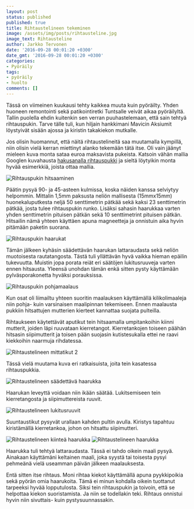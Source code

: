 ```yaml
---
layout: post
status: published
published: true
title: Rihtaustelineen tekeminen
image: /assets/img/posts/rihtausteline.jpg
image_text: Rihtausteline
author: Jarkko Tervonen
date: '2016-09-28 00:01:20 +0300'
date_gmt: '2016-09-28 00:01:20 +0300'
categories:
- Pyöräily
tags:
- pyöräily
- huolto
comments: []
---
```

Tässä on viimeinen kuukausi tehty kaikkea muuta kuin pyöräilty. Yhden huoneen remontointi sekä patikointiretki Tuntsalle veivät aikaa pyöräilyltä. Tallin puolella ehdin kuitenkin sen verran puuhastelemaan, että sain tehtyä rihtauspukin. Tarve tälle tuli, kun hiljain hankkimani Mavicin Aksiumit löystyivät sisään ajossa ja kiristin takakiekon mutkalle.

Jos olisin huomannut, että näitä rihtaustelineitä saa muutamalla kympillä, niin olisin vielä kerran miettinyt alanko tekemään tätä itse. Oli vain jäänyt mieleen kuva monta sataa euroa maksavista pukeista. Katsoin vähän mallia Googlen kuvahausta [hakusanalla rihtauspukki](https://www.google.fi/search?q=rihtauspukki&amp;tbm=isch) ja sieltä löytyikin monta hyvää esimerkkiä, joista ottaa mallia.

<amp-img src="/assets/img/posts/rihtauspukki-kasaus-0.jpg" alt="Rihtauspukin hitsaaminen" width="4" height="3" layout="responsive">
  <noscript><img src="/assets/img/posts/rihtauspukki-kasaus-0.jpg" alt="Rihtauspukin hitsaaminen" /></noscript>
</amp-img>

Päätin pysyä 90- ja 45-asteen kulmissa, koska näiden kanssa selviytyy helpommin. Mittalin 1,5mm paksusta neliön mallisesta (15mmx15mm) huonekaluputkesta neljä 50 senttimetrin pätkää sekä kaksi 23 senttimetrin pätkää, josta tulee rihtauspukin runko. Lisäksi sahasin haarukkaa varten yhden senttimetrin pituisen pätkän sekä 10 senttimetrint pituisen pätkän. Hitsailin nämä yhteen käyttäen apuna magneetteja ja onnistuin aika hyvin pitämään paketin suorana.

<amp-img src="/assets/img/posts/rihtauspukki-kasaus-1.jpg" alt="Rihtauspukin haarukat" width="4" height="3" layout="responsive">
  <noscript><img src="/assets/img/posts/rihtauspukki-kasaus-1.jpg" alt="Rihtauspukin haarukat" /></noscript>
</amp-img>

Tämän jälkeen kyhäsin säädettävän haarukan lattaraudasta sekä neliön muotoisesta rautatangosta. Tästä tuli yllättävän hyvä vaikka hieman epäilin tukevuutta. Muistin jopa porata reiät eri säätöjen lukitusruuveja varten ennen hitsausta. Yleensä unohdan tämän enkä sitten pysty käyttämään pylväsporakonetta hyväksi porauksissa.

<amp-img src="/assets/img/posts/rihtauspukki-maalaus.jpg" alt="Rihtauspukin pohjamaalaus" width="4" height="3" layout="responsive">
  <noscript><img src="/assets/img/posts/rihtauspukki-maalaus.jpg" alt="Rihtauspukin pohjamaalaus" /></noscript>
</amp-img>

Kun osat oli liimailtu yhteen suoritin maalauksen käyttämällä kilikolimaaleja niin pohja- kuin varsinaisen maalipinnan tekemiseen. Ennen maalausta pukkiin hitsattujen mutterien kierteet kannattaa suojata pulteilla.

Rihtaukseen käytettävät aputikut tein hitsaamalla umpitankoihin kiinni mutterit, joiden läpi ruuvataan kierretangot. Kierretankojen toiseen päähän hitsasin siipimutterit ja toisen pään suojasin kutistesukalla ettei ne raavi kiekkoihin naarmuja rihdatessa.

<amp-img src="/assets/img/posts/rihtaustelineen-mittatikut-2.jpg" alt="Rihtaustelineen mittatikut 2" width="4" height="3" layout="responsive">
  <noscript><img src="/assets/img/posts/rihtaustelineen-mittatikut-2.jpg" alt="Rihtaustelineen mittatikut 2" /></noscript>
</amp-img>

Tässä vielä muutama kuva eri ratkaisuista, joita tein kasatessa rihtauspukkia.

<amp-img src="/assets/img/posts/rihtaustelineen-saadettava-haarukka.jpg" alt="Rihtaustelineen säädettävä haarukka" width="4" height="3" layout="responsive">
  <noscript><img src="/assets/img/posts/rihtaustelineen-saadettava-haarukka.jpg" alt="Rihtaustelineen säädettävä haarukka" /></noscript>
</amp-img>

Haarukan leveyttä voidaan niin ikään säätää. Lukitsemiseen tein kierretangosta ja siipimuttereista ruuvit.

<amp-img src="/assets/img/posts/rihtaustelineen-lukitusruuvit.jpg" alt="Rihtaustelineen lukitusruuvit" width="4" height="3" layout="responsive">
  <noscript><img src="/assets/img/posts/rihtaustelineen-lukitusruuvit.jpg" alt="Rihtaustelineen lukitusruuvit" /></noscript>
</amp-img>

Suuntaustikut pysyvät urallaan kahden pultin avulla. Kiristys tapahtuu kiristämällä kierretankoa, johon on hitsattu siipimutteri.

<amp-img src="/assets/img/posts/rihtaustelineen-kiintea-haarukka.jpg" alt="Rihtaustelineen kiinteä haarukka" width="4" height="3" layout="responsive">
  <noscript><img src="/assets/img/posts/rihtaustelineen-kiintea-haarukka.jpg" alt="Rihtaustelineen kiinteä haarukka" /></noscript>
</amp-img>

<amp-img src="/assets/img/posts/rihtaustelineen-haarukka.jpg" alt="Rihtaustelineen haarukka" width="4" height="3" layout="responsive">
  <noscript><img src="/assets/img/posts/rihtaustelineen-haarukka.jpg" alt="Rihtaustelineen haarukka" /></noscript>
</amp-img>

Haarukka tuli tehtyä lattaraudasta. Tässä ei tahdo oikein maali pysyä. Ainakaan käyttämäni keltainen maali, joka syystä tai toisesta pysyi pehmeänä vielä useamman päivän jälkeen maalauksesta.

Entä sitten itse rihtaus. Moni rihtaa kiekot käyttämällä apuna pyykkipoikia sekä pyörän omia haarukoita. Tämä ei minun kohdalla oikein tuottanut tarpeeksi hyvää lopputulosta. Siksi tein rihtauspukin ja toivoin, että se helpottaa kiekon suoristamista. Ja niin se todellakin teki. Rihtaus onnistui hyvin niin sivuttais- kuin pystysuunnassakin.
